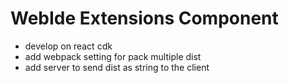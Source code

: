 # WebIde Extensions Component


+ develop on react cdk 
+ add webpack setting for pack multiple dist
+ add server to send dist as string to the client
